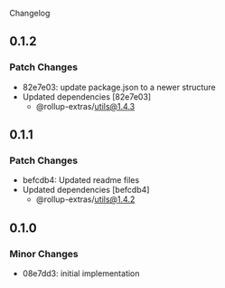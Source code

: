 Changelog

## 0.1.2

### Patch Changes

- 82e7e03: update package.json to a newer structure
- Updated dependencies [82e7e03]
  - @rollup-extras/utils@1.4.3

## 0.1.1

### Patch Changes

- befcdb4: Updated readme files
- Updated dependencies [befcdb4]
  - @rollup-extras/utils@1.4.2

## 0.1.0

### Minor Changes

- 08e7dd3: initial implementation
